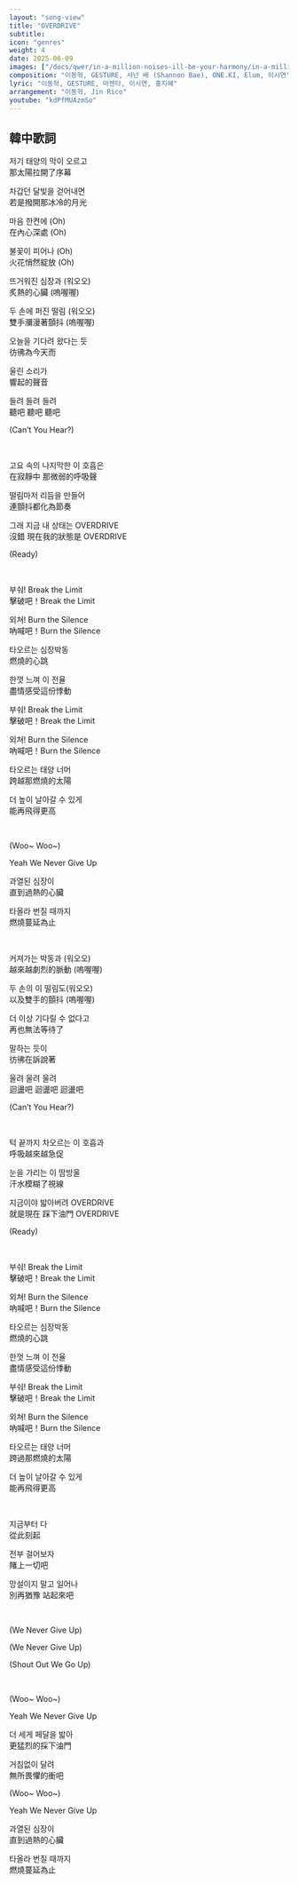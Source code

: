 ```yaml
---
layout: "song-view"
title: "OVERDRIVE"
subtitle:
icon: "genres"
weight: 4
date: 2025-06-09
images: ["/docs/qwer/in-a-million-noises-ill-be-your-harmony/in-a-million-noises-ill-be-your-harmony.jpg"]
composition: "이동혁, GESTURE, 샤넌 배 (Shannon Bae), ONE.KI, Elum, 이시연"
lyric: "이동혁, GESTURE, 마젠타, 이시연, 홍지혜"
arrangement: "이동혁, Jin Rico"
youtube: "kdPfMUAzmSo"
---
```


## 韓中歌詞

저기 태양의 막이 오르고  
那太陽拉開了序幕  

차갑던 달빛을 걷어내면  
若是撥開那冰冷的月光  

마음 한켠에 (Oh)  
在內心深處 (Oh)  

불꽃이 피어나 (Oh)  
火花悄然綻放 (Oh)  

뜨거워진 심장과 (워오오)  
炙熱的心臟 (嗚喔喔)  

두 손에 퍼진 떨림 (워오오)  
雙手瀰漫著顫抖 (嗚喔喔)  

오늘을 기다려 왔다는 듯  
彷彿為今天而  

울린 소리가  
響起的聲音  

들려 들려 들려  
聽吧 聽吧 聽吧  

(Can’t You Hear?)  

<br>

고요 속의 나지막한 이 호흡은  
在寂靜中 那微弱的呼吸聲  

떨림마저 리듬을 만들어  
連顫抖都化為節奏  

그래 지금 내 상태는 OVERDRIVE  
沒錯 現在我的狀態是 OVERDRIVE  

(Ready)  

<br>

부숴! Break the Limit  
擊破吧！Break the Limit  

외쳐! Burn the Silence  
吶喊吧！Burn the Silence  

타오르는 심장박동  
燃燒的心跳  

한껏 느껴 이 전율  
盡情感受這份悸動  

부숴! Break the Limit  
擊破吧！Break the Limit  

외쳐! Burn the Silence  
吶喊吧！Burn the Silence  

타오르는 태양 너머  
跨越那燃燒的太陽  

더 높이 날아갈 수 있게  
能再飛得更高  

<br>

(Woo~ Woo~)  

Yeah We Never Give Up  

과열된 심장이  
直到過熱的心臟  

타올라 번질 때까지  
燃燒蔓延為止  

<br>

커져가는 박동과 (워오오)  
越來越劇烈的脈動 (嗚喔喔)  

두 손의 이 떨림도(워오오)  
以及雙手的顫抖 (嗚喔喔)  

더 이상 기다릴 수 없다고  
再也無法等待了  

말하는 듯이  
彷彿在訴說著  

울려 울려 울려  
迴盪吧 迴盪吧 迴盪吧  

(Can’t You Hear?)  

<br>

턱 끝까지 차오르는 이 호흡과  
呼吸越來越急促  

눈을 가리는 이 땀방울  
汗水模糊了視線  

지금이야 밟아버려 OVERDRIVE  
就是現在 踩下油門 OVERDRIVE  

(Ready)  

<br>

부숴! Break the Limit  
擊破吧！Break the Limit  

외쳐! Burn the Silence  
吶喊吧！Burn the Silence  

타오르는 심장박동  
燃燒的心跳  

한껏 느껴 이 전율  
盡情感受這份悸動  

부숴! Break the Limit  
擊破吧！Break the Limit  

외쳐! Burn the Silence  
吶喊吧！Burn the Silence  

타오르는 태양 너머  
跨過那燃燒的太陽  

더 높이 날아갈 수 있게  
能再飛得更高  

<br>

지금부터 다  
從此刻起  

전부 걸어보자  
賭上一切吧  

망설이지 말고 일어나  
別再猶豫 站起來吧  

<br>

(We Never Give Up)  

(We Never Give Up)  

(Shout Out We Go Up)  

<br>

(Woo~ Woo~)  

Yeah We Never Give Up  

더 세게 페달을 밟아  
更猛烈的採下油門  

거침없이 달려  
無所畏懼的衝吧  

(Woo~ Woo~)  

Yeah We Never Give Up  

과열된 심장이  
直到過熱的心臟  

타올라 번질 때까지  
燃燒蔓延為止  
